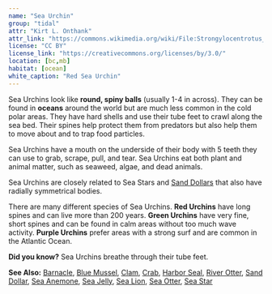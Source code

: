```yaml
---
name: "Sea Urchin"
group: "tidal"
attr: "Kirt L. Onthank"
attr_link: "https://commons.wikimedia.org/wiki/File:Strongylocentrotus_franciscanus.jpg"
license: "CC BY"
license_link: "https://creativecommons.org/licenses/by/3.0/"
location: [bc,mb]
habitat: [ocean]
white_caption: "Red Sea Urchin"
---
```

Sea Urchins look like **round, spiny balls** (usually 1-4 in across). They can be found in **oceans** around the world but are much less common in the cold polar areas. They have hard shells and use their tube feet to crawl along the sea bed. Their spines help protect them from predators but also help them to move about and to trap food particles.

Sea Urchins have a mouth on the underside of their body with 5 teeth they can use to grab, scrape, pull, and tear. Sea Urchins eat both plant and animal matter, such as seaweed, algae, and dead animals.

Sea Urchins are closely related to Sea Stars and [Sand Dollars](/animals/sandolr/) that also have radially symmetrical bodies.

There are many different species of Sea Urchins. **Red Urchins** have long spines and can live more than 200 years. **Green Urchins** have very fine, short spines and can be found in calm areas without too much wave activity. **Purple Urchins** prefer areas with a strong surf and are common in the Atlantic Ocean.

**Did you know?** Sea Urchins breathe through their tube feet.

<!-- generated, do not edit -->
**See Also:**
[Barnacle](/animals/barnacle/),
[Blue Mussel](/animals/blumussel/),
[Clam](/animals/clam/),
[Crab](/animals/crab/),
[Harbor Seal](/animals/harbseal/),
[River Otter](/animals/rivotter/),
[Sand Dollar](/animals/sandolr/),
[Sea Anemone](/animals/seaanem/),
[Sea Jelly](/animals/seajelly/),
[Sea Lion](/animals/sealion/),
[Sea Otter](/animals/seaotter/),
[Sea Star](/animals/seastar/)
